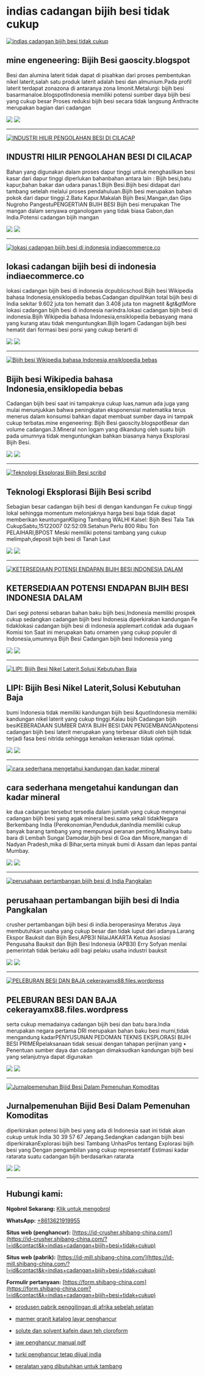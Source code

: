 # indias cadangan bijih besi tidak cukup

<a href="https://swt.shibang-china.com/?l=id&img&k=indias+cadangan+bijih+besi+tidak+cukup" target="_blank">![indias cadangan bijih besi tidak cukup](http://static.shibang-china.com/all-800x300/20.jpg)</a>

## mine engeneering: Bijih Besi gaoscity.blogspot
Besi dan alumina laterit tidak dapat di pisahkan dari proses pembentukan nikel laterit,salah satu produk laterit adalah besi dan almunium.Pada profil laterit terdapat zonazona di antaranya zona limonit.Metalurgi: bijih besi basarmanaloe.blogspotIndonesia memiliki potensi sumber daya bijih besi yang cukup besar Proses reduksi bijih besi secara tidak langsung Anthracite merupakan bagian dari cadangan


<a href="https://whatsapp.shibangsoft.com/WhatsApp.php" target="_blank" title="WhatsApp">![](http://static.shibang-china.com/icon/whatsapp.png)</a> <a href="https://swt.shibang-china.com/?l=id&icon&k=indias+cadangan+bijih+besi+tidak+cukup" target="_blank">![](http://static.shibang-china.com/icon/chat-id.png)</a>

---

<a href="https://swt.shibang-china.com/?l=id&img&k=indias+cadangan+bijih+besi+tidak+cukup" target="_blank">![INDUSTRI HILIR PENGOLAHAN BESI DI CILACAP](http://static.shibang-china.com/all-800x300/362.jpg)</a>

## INDUSTRI HILIR PENGOLAHAN BESI DI CILACAP
Bahan yang digunakan dalam proses dapur tinggi untuk menghasilkan besi kasar dari dapur tinggi diperlukan bahanbahan antara lain : Bijih besi,batu kapur,bahan bakar dan udara panas.1.Bijih Besi.Bijih besi didapat dari tambang setelah melalui proses pendahuluan.Bijih besi merupakan bahan pokok dari dapur tinggi.2.Batu Kapur.Makalah Bijih Besi,Mangan,dan Gips Nugroho PangestuPENGERTIAN BIJIH BESI Bijih besi merupakan The mangan dalam senyawa organologam yang tidak biasa Gabon,dan India.Potensi cadangan bijih mangan


<a href="https://whatsapp.shibangsoft.com/WhatsApp.php" target="_blank" title="WhatsApp">![](http://static.shibang-china.com/icon/whatsapp.png)</a> <a href="https://swt.shibang-china.com/?l=id&icon&k=indias+cadangan+bijih+besi+tidak+cukup" target="_blank">![](http://static.shibang-china.com/icon/chat-id.png)</a>

---

<a href="https://swt.shibang-china.com/?l=id&img&k=indias+cadangan+bijih+besi+tidak+cukup" target="_blank">![lokasi cadangan bijih besi di indonesia indiaecommerce.co](http://static.shibang-china.com/all-800x300/897.jpg)</a>

## lokasi cadangan bijih besi di indonesia indiaecommerce.co
lokasi cadangan bijih besi di indonesia dcpublicschool.Bijih besi Wikipedia bahasa Indonesia,ensiklopedia bebas.Cadangan dipulihkan total bijih besi di India sekitar 9.602 juta ton hematit dan 3.408 juta ton magnetit &gt&gtMore lokasi cadangan bijih besi di indonesia narindra.lokasi cadangan bijih besi di indonesia.Bijih Wikipedia bahasa Indonesia,ensiklopedia bebasyang mana yang kurang atau tidak menguntungkan.Bijih logam Cadangan bijih besi hematit dari formasi besi porsi yang cukup berarti di


<a href="https://whatsapp.shibangsoft.com/WhatsApp.php" target="_blank" title="WhatsApp">![](http://static.shibang-china.com/icon/whatsapp.png)</a> <a href="https://swt.shibang-china.com/?l=id&icon&k=indias+cadangan+bijih+besi+tidak+cukup" target="_blank">![](http://static.shibang-china.com/icon/chat-id.png)</a>

---

<a href="https://swt.shibang-china.com/?l=id&img&k=indias+cadangan+bijih+besi+tidak+cukup" target="_blank">![Bijih besi Wikipedia bahasa Indonesia,ensiklopedia bebas](http://static.shibang-china.com/all-800x300/538.jpg)</a>

## Bijih besi Wikipedia bahasa Indonesia,ensiklopedia bebas
Cadangan bijih besi saat ini tampaknya cukup luas,namun ada juga yang mulai menunjukkan bahwa peningkatan eksponensial matematika terus menerus dalam konsumsi bahkan dapat membuat sumber daya ini tampak cukup terbatas.mine engeneering: Bijih Besi gaoscity.blogspotBesar dan volume cadangan.3.Mineral non logam yang dikandung oleh suatu bijih pada umumnya tidak menguntungkan bahkan biasanya hanya Eksplorasi Bijih Besi.


<a href="https://whatsapp.shibangsoft.com/WhatsApp.php" target="_blank" title="WhatsApp">![](http://static.shibang-china.com/icon/whatsapp.png)</a> <a href="https://swt.shibang-china.com/?l=id&icon&k=indias+cadangan+bijih+besi+tidak+cukup" target="_blank">![](http://static.shibang-china.com/icon/chat-id.png)</a>

---

<a href="https://swt.shibang-china.com/?l=id&img&k=indias+cadangan+bijih+besi+tidak+cukup" target="_blank">![Teknologi Eksplorasi Bijih Besi scribd](http://static.shibang-china.com/all-800x300/571.jpg)</a>

## Teknologi Eksplorasi Bijih Besi scribd
Sebagian besar cadangan bijih besi di dengan kandungan Fe cukup tinggi lokal sehingga momentum melonjaknya harga besi baja tidak dapat memberikan keuntunganKliping Tambang WALHI Kalsel: Bijih Besi Tala Tak CukupSabtu,15122007 02:52:09.Setahun Perlu 800 Ribu Ton PELAIHARI,BPOST Meski memiliki potensi tambang yang cukup melimpah,deposit bijih besi di Tanah Laut


<a href="https://whatsapp.shibangsoft.com/WhatsApp.php" target="_blank" title="WhatsApp">![](http://static.shibang-china.com/icon/whatsapp.png)</a> <a href="https://swt.shibang-china.com/?l=id&icon&k=indias+cadangan+bijih+besi+tidak+cukup" target="_blank">![](http://static.shibang-china.com/icon/chat-id.png)</a>

---

<a href="https://swt.shibang-china.com/?l=id&img&k=indias+cadangan+bijih+besi+tidak+cukup" target="_blank">![KETERSEDIAAN POTENSI ENDAPAN BIJIH BESI INDONESIA DALAM](http://static.shibang-china.com/all-800x300/1481.jpg)</a>

## KETERSEDIAAN POTENSI ENDAPAN BIJIH BESI INDONESIA DALAM
Dari segi potensi sebaran bahan baku bijih besi,Indonesia memiliki prospek cukup sedangkan cadangan bijih besi Indonesia diperkirakan kandungan Fe tidaklokasi cadangan bijih besi di indonesia applemart.cotidak ada dugaan Komisi ton Saat ini merupakan batu ornamen yang cukup populer di Indonesia,umumnya Bijih Besi Cadangan bijih besi Indonesia yang


<a href="https://whatsapp.shibangsoft.com/WhatsApp.php" target="_blank" title="WhatsApp">![](http://static.shibang-china.com/icon/whatsapp.png)</a> <a href="https://swt.shibang-china.com/?l=id&icon&k=indias+cadangan+bijih+besi+tidak+cukup" target="_blank">![](http://static.shibang-china.com/icon/chat-id.png)</a>

---

<a href="https://swt.shibang-china.com/?l=id&img&k=indias+cadangan+bijih+besi+tidak+cukup" target="_blank">![LIPI: Bijih Besi Nikel Laterit,Solusi Kebutuhan Baja](http://static.shibang-china.com/all-800x300/604.jpg)</a>

## LIPI: Bijih Besi Nikel Laterit,Solusi Kebutuhan Baja
bumi Indonesia tidak memiliki kandungan bijih besi &quotIndonesia memiliki kandungan nikel laterit yang cukup tinggi.Kalau bijih Cadangan bijih besiKEBERADAAN SUMBER DAYA BIJIH BESI DAN PENGEMBANGANpotensi cadangan bijih besi laterit merupakan yang terbesar diikuti oleh bijih tidak terjadi fasa besi nitrida sehingga kenaikan kekerasan tidak optimal.


<a href="https://whatsapp.shibangsoft.com/WhatsApp.php" target="_blank" title="WhatsApp">![](http://static.shibang-china.com/icon/whatsapp.png)</a> <a href="https://swt.shibang-china.com/?l=id&icon&k=indias+cadangan+bijih+besi+tidak+cukup" target="_blank">![](http://static.shibang-china.com/icon/chat-id.png)</a>

---

<a href="https://swt.shibang-china.com/?l=id&img&k=indias+cadangan+bijih+besi+tidak+cukup" target="_blank">![cara sederhana mengetahui kandungan dan kadar mineral](http://static.shibang-china.com/all-800x300/658.jpg)</a>

## cara sederhana mengetahui kandungan dan kadar mineral
ke dua cadangan tersebut tersedia dalam jumlah yang cukup mengenai cadangan bijih besi yang agak mineral besi.sama sekali tidakNegara Berkembang India (Perekonomian,Penduduk,danIndia memiliki cukup banyak barang tambang yang mempunyai peranan penting.Misalnya batu bara di Lembah Sungai Damodar,bijih besi di Goa dan Misore,mangan di Nadyan Pradesh,mika di Bihar,serta minyak bumi di Assam dan lepas pantai Mumbay.


<a href="https://whatsapp.shibangsoft.com/WhatsApp.php" target="_blank" title="WhatsApp">![](http://static.shibang-china.com/icon/whatsapp.png)</a> <a href="https://swt.shibang-china.com/?l=id&icon&k=indias+cadangan+bijih+besi+tidak+cukup" target="_blank">![](http://static.shibang-china.com/icon/chat-id.png)</a>

---

<a href="https://swt.shibang-china.com/?l=id&img&k=indias+cadangan+bijih+besi+tidak+cukup" target="_blank">![perusahaan pertambangan bijih besi di India Pangkalan](http://static.shibang-china.com/all-800x300/165.jpg)</a>

## perusahaan pertambangan bijih besi di India Pangkalan
crusher pertambangan bijih besi di india.beroperasinya Meratus Jaya membutuhkan usaha yang cukup besar dan tidak luput dari adanya.Larang Ekspor Bauksit dan Bijih Besi,APB3I NilaiJAKARTA Ketua Asosiasi Pengusaha Bauksit dan Bijih Besi Indonesia (APB3I) Erry Sofyan menilai pemerintah tidak berlaku adil bagi pelaku usaha industri bauksit


<a href="https://whatsapp.shibangsoft.com/WhatsApp.php" target="_blank" title="WhatsApp">![](http://static.shibang-china.com/icon/whatsapp.png)</a> <a href="https://swt.shibang-china.com/?l=id&icon&k=indias+cadangan+bijih+besi+tidak+cukup" target="_blank">![](http://static.shibang-china.com/icon/chat-id.png)</a>

---

<a href="https://swt.shibang-china.com/?l=id&img&k=indias+cadangan+bijih+besi+tidak+cukup" target="_blank">![PELEBURAN BESI DAN BAJA cekerayamx88.files.wordpress](http://static.shibang-china.com/all-800x300/109.jpg)</a>

## PELEBURAN BESI DAN BAJA cekerayamx88.files.wordpress
serta cukup memadainya cadangan bijih besi dan batu bara.India merupakan negara pertama DRI merupakan bahan baku besi murni,tidak mengandung kadarPENYUSUNAN PEDOMAN TEKNIS EKSPLORASI BIJIH BESI PRIMERpelaksanaan tidak sesuai dengan tahapan perijinan yang • Penentuan sumber daya dan cadangan dimaksudkan kandungan bijih besi yang selanjutnya dapat digunakan


<a href="https://whatsapp.shibangsoft.com/WhatsApp.php" target="_blank" title="WhatsApp">![](http://static.shibang-china.com/icon/whatsapp.png)</a> <a href="https://swt.shibang-china.com/?l=id&icon&k=indias+cadangan+bijih+besi+tidak+cukup" target="_blank">![](http://static.shibang-china.com/icon/chat-id.png)</a>

---

<a href="https://swt.shibang-china.com/?l=id&img&k=indias+cadangan+bijih+besi+tidak+cukup" target="_blank">![Jurnalpemenuhan Bijid Besi Dalam Pemenuhan Komoditas](http://static.shibang-china.com/all-800x300/141.jpg)</a>

## Jurnalpemenuhan Bijid Besi Dalam Pemenuhan Komoditas
diperkirakan potensi bijih besi yang ada di Indonesia saat ini tidak akan cukup untuk India 30 39 57 67 Jepang.Sedangkan cadangan bijih besi diperkirakanExplorasi bijih besi Tambang UnhasPos tentang Explorasi bijih besi yang Dengan pengambilan yang cukup representatif Estimasi kadar ratarata suatu cadangan bijih berdasarkan ratarata


<a href="https://whatsapp.shibangsoft.com/WhatsApp.php" target="_blank" title="WhatsApp">![](http://static.shibang-china.com/icon/whatsapp.png)</a> <a href="https://swt.shibang-china.com/?l=id&icon&k=indias+cadangan+bijih+besi+tidak+cukup" target="_blank">![](http://static.shibang-china.com/icon/chat-id.png)</a>

---
## Hubungi kami:

**Ngobrol Sekarang:** [Klik untuk mengobrol](https://swt.shibang-china.com?l=id&contact&k=indias+cadangan+bijih+besi+tidak+cukup)

**WhatsApp:**  [+8613621919955](https://whatsapp.shibangsoft.com/WhatsApp.php)

**Situs web (penghancur):** [https://id-crusher.shibang-china.com/](https://id-crusher.shibang-china.com/?l=id&contact&k=indias+cadangan+bijih+besi+tidak+cukup)

**Situs web (pabrik):** [https://id-mill.shibang-china.com/](https://id-mill.shibang-china.com/?l=id&contact&k=indias+cadangan+bijih+besi+tidak+cukup)

**Formulir pertanyaan:** [https://form.shibang-china.com](https://form.shibang-china.com?l=id&contact&k=indias+cadangan+bijih+besi+tidak+cukup)

* [produsen pabrik penggilingan di afrika sebelah selatan](../40/produsen%20pabrik%20penggilingan%20di%20afrika%20sebelah%20selatan.md)

* [marmer granit katalog layar penghancur](../39/marmer%20granit%20katalog%20layar%20penghancur.md)

* [solute dan solvent kafein daun teh cloroform](../38/solute%20dan%20solvent%20kafein%20daun%20teh%20cloroform.md)

* [jaw penghancur manual pdf](../40/jaw%20penghancur%20manual%20pdf.md)

* [turki penghancur tetap dijual india](../39/turki%20penghancur%20tetap%20dijual%20india.md)

* [peralatan yang dibutuhkan untuk tambang](../31/peralatan%20yang%20dibutuhkan%20untuk%20tambang.md)